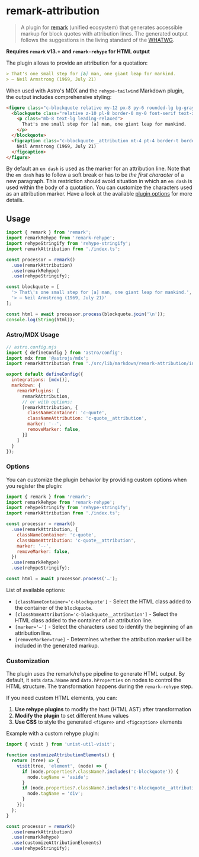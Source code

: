 # remark-attribution

> A plugin for [remark](https://github.com/remarkjs/remark) (unified ecosystem) that
> generates accessible markup for block quotes with attribution lines. The
> generated output follows the suggestions in the living standard of the
> [WHATWG](https://html.spec.whatwg.org/multipage/grouping-content.html#the-blockquote-element).

**Requires `remark` v13.+ and `remark-rehype` for HTML output**

The plugin allows to provide an attribution for a quotation:

```md
> That's one small step for [a] man, one giant leap for mankind.
> — Neil Armstrong (1969, July 21)
```

When used with Astro's MDX and the `rehype-tailwind` Markdown plugin, the output includes comprehensive styling:

```html
<figure class="c-blockquote relative my-12 px-8 py-6 rounded-lg bg-gray-100 dark:bg-gray-800 border-l-4 border-[var(--color-primary)] before:content-['"'] before:absolute before:top-2 before:left-2 before:text-6xl before:font-serif before:leading-none before:text-[var(--color-primary)] before:opacity-30">
  <blockquote class="relative z-10 pl-8 border-0 my-0 font-serif text-xl italic text-[var(--color-text)]">
    <p class="mb-8 text-lg leading-relaxed">
      That's one small step for [a] man, one giant leap for mankind.
    </p>
  </blockquote>
  <figcaption class="c-blockquote__attribution mt-4 pt-4 border-t border-gray-300 dark:border-gray-600 text-sm font-sans italic text-[var(--color-text-offset)] before:content-['—_'] before:text-[var(--color-primary)]">
    Neil Armstrong (1969, July 21)
  </figcaption>
</figure>
```

By default an `em dash` is used as the marker for an attribution line. Note that the `em dash` has to follow a soft break or has to be *the first character* of a new paragraph. This restriction should avoid situation in which an `em dash` is used within the body of a quotation. You can customize the characters used as an attribution marker. Have a look at the available [plugin options](#options) for more details.

## Usage

```js
import { remark } from 'remark';
import remarkRehype from 'remark-rehype';
import rehypeStringify from 'rehype-stringify';
import remarkAttribution from './index.ts';

const processor = remark()
  .use(remarkAttribution)
  .use(remarkRehype)
  .use(rehypeStringify);

const blockquote = [
  '> That\'s one small step for [a] man, one giant leap for mankind.',
  '> — Neil Armstrong (1969, July 21)'
];

const html = await processor.process(blockquote.join('\n'));
console.log(String(html));
```

### Astro/MDX Usage

```js
// astro.config.mjs
import { defineConfig } from 'astro/config';
import mdx from '@astrojs/mdx';
import remarkAttribution from './src/lib/markdown/remark-attribution/index.ts';

export default defineConfig({
  integrations: [mdx()],
  markdown: {
    remarkPlugins: [
      remarkAttribution,
      // or with options:
      [remarkAttribution, {
        classNameContainer: 'c-quote',
        classNameAttribution: 'c-quote__attribution',
        marker: '--',
        removeMarker: false,
      }]
    ]
  }
});
```

### Options

You can customize the plugin behavior by providing custom options when you register the plugin:

```js
import { remark } from 'remark';
import remarkRehype from 'remark-rehype';
import rehypeStringify from 'rehype-stringify';
import remarkAttribution from './index.ts';

const processor = remark()
  .use(remarkAttribution, {
    classNameContainer: 'c-quote',
    classNameAttribution: 'c-quote__attribution',
    marker: '--',
    removeMarker: false,
  })
  .use(remarkRehype)
  .use(rehypeStringify);

const html = await processor.process('…');
```

List of available options:

* `[classNameContainer='c-blockquote']` - Select the HTML class added to the container of the `blockquote`.
* `[classNameAttribution='c-blockquote__attribution']` - Select the HTML class added to the container of an attribution line.
* `[marker='—']` - Select the characters used to identify the beginning of an attribution line.
* `[removeMarker=true]` - Determines whether the attribution marker will be included in the generated markup.

### Customization

The plugin uses the remark/rehype pipeline to generate HTML output. By default, it sets `data.hName` and `data.hProperties` on nodes to control the HTML structure. The transformation happens during the `remark-rehype` step.

If you need custom HTML elements, you can:

1. **Use rehype plugins** to modify the hast (HTML AST) after transformation
2. **Modify the plugin** to set different `hName` values
3. **Use CSS** to style the generated `<figure>` and `<figcaption>` elements

Example with a custom rehype plugin:

```js
import { visit } from 'unist-util-visit';

function customizeAttributionElements() {
  return (tree) => {
    visit(tree, 'element', (node) => {
      if (node.properties?.className?.includes('c-blockquote')) {
        node.tagName = 'aside';
      }
      if (node.properties?.className?.includes('c-blockquote__attribution')) {
        node.tagName = 'div';
      }
    });
  };
}

const processor = remark()
  .use(remarkAttribution)
  .use(remarkRehype)
  .use(customizeAttributionElements)
  .use(rehypeStringify);
```
